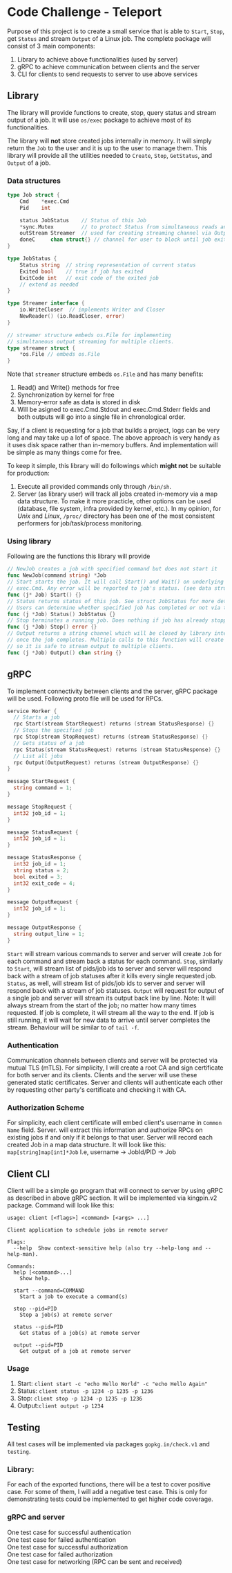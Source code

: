 

# Code Challenge - Teleport

Purpose of this project is to create a small service that is able to `Start`, `Stop`, get `Status` and stream `Output` of a Linux job. The complete package will consist of 3 main components:  
1. Library to achieve above functionalities (used by server)  
1. gRPC to achieve communication between clients and the server 
1. CLI for clients to send requests to server to use above services


## Library
The library will provide functions to create, stop, query status and stream output of a job. It will use `os/exec` package to achieve most of its functionalities.

The library will **not** store created jobs internally in memory. It will simply return the `Job` to the user and it is up to the user to manage them. This library will provide all the utilities needed to `Create`, `Stop`, `GetStatus`, and `Output` of a job.

### Data structures
```go
type Job struct {
	Cmd    *exec.Cmd
	Pid    int

	status JobStatus	// Status of this Job
	*sync.Mutex			// to protect Status from simultaneous reads and writes
	outStream Streamer	// used for creating streaming channel via Output()
	doneC     chan struct{} // channel for user to block until job exits
}

type JobStatus {
	Status string  // string representation of current status
	Exited bool    // true if job has exited
	ExitCode int   // exit code of the exited job
	// extend as needed
}

type Streamer interface {
	io.WriteCloser	// implements Writer and Closer
	NewReader() (io.ReadCloser, error)
}

// streamer structure embeds os.File for implementing
// simultaneous output streaming for multiple clients.
type streamer struct {
	*os.File // embeds os.File
}

```
  Note that `streamer` structure embeds `os.File` and has many benefits:
  1. Read() and Write() methods for free
  2. Synchronization by kernel for free
  3. Memory-error safe as data is stored in disk
  4. Will be asigned to exec.Cmd.Stdout and exec.Cmd.Stderr fields and both outputs will go into a single file in chronological order.

Say, if a client is requesting for a job that builds a project, logs can be very long and may take up a lof of space. The above approach is very handy as it uses disk space rather than in-memory buffers. And implementation will be simple as many things come for free.

  
  To keep it simple, this library will do followings which **might not** be suitable for production:
1. Execute all provided commands only through `/bin/sh`.
2. Server (as library user) will track all jobs created in-memory via a map data structure. To make it more practicle, other options can be used (database, file system, infra provided by kernel, etc.). In my opinion, for *Unix* and *Linux*, `/proc/` directory has been one of the most consistent performers for job/task/process monitoring.

### Using library
Following are the functions this library will provide
```go
// NewJob creates a job with specified command but does not start it
func NewJob(command string) *Job
// Start starts the job. It will call Start() and Wait() on underlying
// exec.Cmd. Any error will be reported to job's status. (see data structures)
func (j* Job) Start() {}
// Status returns status of this job. See struct JobStatus for more details
// Users can determine whether specified job has completed or not via this function
func (j *Job) Status() JobStatus {}
// Stop terminates a running job. Does nothing if job has already stopped.
func (j *Job) Stop() error {}
// Output returns a string channel which will be closed by library internally
// once the job completes. Multiple calls to this function will create separate channels
// so it is safe to stream output to multiple clients.
func (j *Job) Output() chan string {}
```

## gRPC
To implement connectivity between clients and the server, gRPC package will be used.
Following proto file will be used for RPCs.
```go
service Worker {
  // Starts a job
  rpc Start(stream StartRequest) returns (stream StatusResponse) {}
  // Stops the specified job
  rpc Stop(stream StopRequest) returns (stream StatusResponse) {}
  // Gets status of a job
  rpc Status(stream StatusRequest) returns (stream StatusResponse) {}
  // List all jobs
  rpc Output(OutputRequest) returns (stream OutputResponse) {}
}

message StartRequest {
  string command = 1;
}

message StopRequest {
  int32 job_id = 1;
}

message StatusRequest {
  int32 job_id = 1;
}

message StatusResponse {
  int32 job_id = 1;
  string status = 2;
  bool exited = 3;
  int32 exit_code = 4;
}

message OutputRequest {
  int32 job_id = 1;
}

message OutputResponse {
  string output_line = 1;
}
```
`Start` will stream various commands to server and server will create `Job` for each command and stream back a status for each command.
`Stop`, similarly to `Start`, will stream list of pids/job ids to server and server will respond back with a stream of job statuses after it kills every single requested job.
`Status`, as well, will stream list of pids/job ids to server and server will respond back with a stream of job statuses.
`Output` will request for output of a single job and server will stream its output back line by line.
Note: It will always stream from the start of the job; no matter how many times requested. If job is complete, it will stream all the way to the end. If job is still running, it will wait for new data to arrive until server completes the stream. Behaviour will be similar to of `tail -f`.


### Authentication
Communication channels between clients and server will be protected via mutual TLS (mTLS). For simplicity, I will create a root CA and sign certificate for both server and its clients. Clients and the server will use these generated static certificates. Server and clients will authenticate each other by requesting other party's certificate and checking it with CA.

### Authorization Scheme
For simplicity, each client certificate will embed client's username in `Common Name` field. Server. will extract this information and authorize RPCs on existing jobs if and only if it belongs to that user.
Server will record each created Job in a map data structure. It will look like this:
`map[string]map[int]*Job`
I.e, username -> JobId/PID -> Job

## Client CLI
Client will be a simple go program that will connect to server by using gRPC as described in above gRPC section. It will be implemented via kingpin.v2 package.
Command will look like this:
```
usage: client [<flags>] <command> [<args> ...]

Client application to schedule jobs in remote server

Flags:
  --help  Show context-sensitive help (also try --help-long and --help-man).

Commands:
  help [<command>...]
    Show help.

  start --command=COMMAND
    Start a job to execute a command(s)

  stop --pid=PID
    Stop a job(s) at remote server

  status --pid=PID
    Get status of a job(s) at remote server

  output --pid=PID
    Get output of a job at remote server

```

### Usage
1. Start:	 `client start -c "echo Hello World" -c "echo Hello Again"`
2. Status: `client status -p 1234 -p 1235 -p 1236`
3. Stop:    `client stop -p 1234 -p 1235 -p 1236`
4. Output:`client output -p 1234`

## Testing
All test cases will be implemented via packages `gopkg.in/check.v1` and `testing`.
### Library:
For each of the exported functions, there will be a test to cover positive case. For some of them, I will add a negative test case. This is only for demonstrating tests could be implemented to get higher code coverage.
### gRPC and server
One test case for successful authentication<br />
One test case for failed authentication<br />
One test case for successful authorization<br />
One test case for failed authorization<br />
One test case for networking (RPC can be sent and received)<br />

